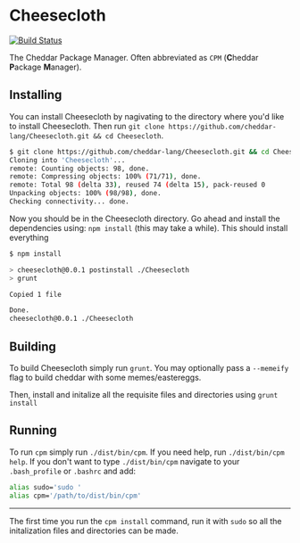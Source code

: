 # Cheesecloth
[![Build Status](https://travis-ci.org/cheddar-lang/Cheesecloth.svg?branch=master)](https://travis-ci.org/cheddar-lang/Cheesecloth)

The Cheddar Package Manager. Often abbreviated as `CPM` (**C**heddar **P**ackage **M**anager).

## Installing

You can install Cheesecloth by nagivating to the directory where you'd like to install Cheesecloth. Then run `git clone https://github.com/cheddar-lang/Cheesecloth.git && cd Cheesecloth`.

```bash
$ git clone https://github.com/cheddar-lang/Cheesecloth.git && cd Cheesecloth
Cloning into 'Cheesecloth'...
remote: Counting objects: 98, done.
remote: Compressing objects: 100% (71/71), done.
remote: Total 98 (delta 33), reused 74 (delta 15), pack-reused 0
Unpacking objects: 100% (98/98), done.
Checking connectivity... done.
```

Now you should be in the Cheesecloth directory. Go ahead and install the dependencies using: `npm install` (this may take a while). This should install everything

```bash
$ npm install

> cheesecloth@0.0.1 postinstall ./Cheesecloth
> grunt

Copied 1 file

Done.
cheesecloth@0.0.1 ./Cheesecloth
```

## Building

To build Cheesecloth simply run `grunt`. You may optionally pass a `--memeify` flag to build cheddar with some memes/eastereggs. 

Then, install and initalize all the requisite files and directories using `grunt install`

## Running

To run `cpm` simply run `./dist/bin/cpm`. If you need help, run `./dist/bin/cpm help`. If you don't want to type `./dist/bin/cpm` navigate to your `.bash_profile` or `.bashrc` and add:

```bash
alias sudo='sudo '
alias cpm='/path/to/dist/bin/cpm'
```

---

The first time you run the `cpm install` command, run it with `sudo` so all the initalization files and directories can be made.
